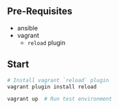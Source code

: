 ## Pre-Requisites

- ansible
- vagrant
  - `reload` plugin


## Start

```bash
# Install vagrant `reload` plugin
vagrant plugin install reload

vagrant up	# Run test environment
```
